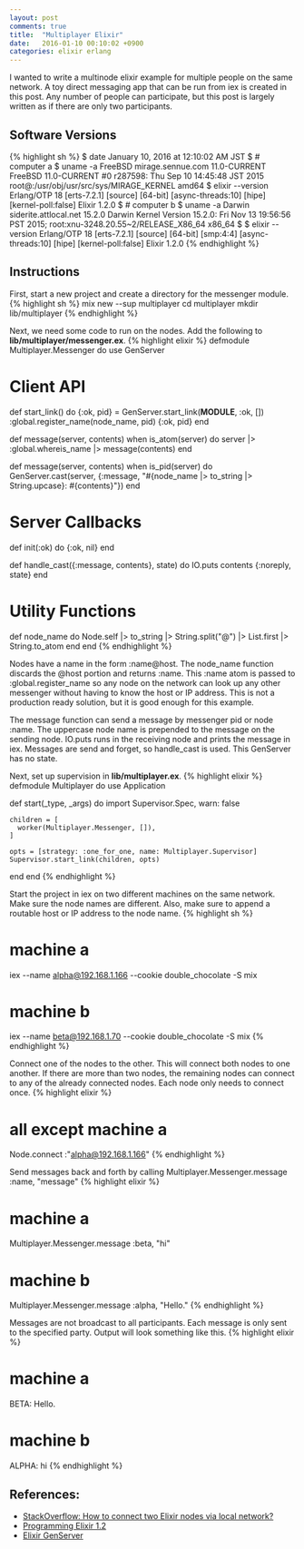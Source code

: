 ```yaml
---
layout: post
comments: true
title:  "Multiplayer Elixir"
date:   2016-01-10 00:10:02 +0900
categories: elixir erlang
---
```

I wanted to write a multinode elixir example for multiple people on the same network.  A toy direct messaging app that can be run from iex is created in this post.  Any number of people can participate, but this post is largely written as if there are only two participants.

## Software Versions
{% highlight sh %}
$ date
January 10, 2016 at 12:10:02 AM JST
$ # computer a
$ uname -a
FreeBSD mirage.sennue.com 11.0-CURRENT FreeBSD 11.0-CURRENT #0 r287598: Thu Sep 10 14:45:48 JST 2015     root@:/usr/obj/usr/src/sys/MIRAGE_KERNEL  amd64
$ elixir --version
Erlang/OTP 18 [erts-7.2.1] [source] [64-bit] [async-threads:10] [hipe] [kernel-poll:false]
Elixir 1.2.0
$ # computer b
$ uname -a
Darwin siderite.attlocal.net 15.2.0 Darwin Kernel Version 15.2.0: Fri Nov 13 19:56:56 PST 2015; root:xnu-3248.20.55~2/RELEASE_X86_64 x86_64
$ $ elixir --version
Erlang/OTP 18 [erts-7.2.1] [source] [64-bit] [smp:4:4] [async-threads:10] [hipe] [kernel-poll:false]
Elixir 1.2.0
{% endhighlight %}

## Instructions
First, start a new project and create a directory for the messenger module.
{% highlight sh %}
mix new --sup multiplayer
cd multiplayer
mkdir lib/multiplayer
{% endhighlight %}

Next, we need some code to run on the nodes.  Add the following to **lib/multiplayer/messenger.ex**.
{% highlight elixir %}
defmodule Multiplayer.Messenger do
  use GenServer

  # Client API

  def start_link() do
    {:ok, pid} = GenServer.start_link(__MODULE__, :ok, [])
    :global.register_name(node_name, pid)
    {:ok, pid}
  end

  def message(server, contents) when is_atom(server) do
    server
    |> :global.whereis_name
    |> message(contents)
  end

  def message(server, contents) when is_pid(server) do
    GenServer.cast(server, {:message,
      "#{node_name |> to_string |> String.upcase}: #{contents}"})
  end

  # Server Callbacks

  def init(:ok) do
    {:ok, nil}
  end

  def handle_cast({:message, contents}, state) do
    IO.puts contents
    {:noreply, state}
  end

  # Utility Functions

  def node_name do
    Node.self
    |> to_string
    |> String.split("@")
    |> List.first
    |> String.to_atom
  end
end
{% endhighlight %}

Nodes have a name in the form :name@host.  The node_name function discards the @host portion and returns :name.  This :name atom is passed to :global.register_name so any node on the network can look up any other messenger without having to know the host or IP address.  This is not a production ready solution, but it is good enough for this example.

The message function can send a message by messenger pid or node :name.  The uppercase node name is prepended to the message on the sending node.  IO.puts runs in the receiving node and prints the message in iex.  Messages are send and forget, so handle_cast is used.  This GenServer has no state.

Next, set up supervision in **lib/multiplayer.ex**.
{% highlight elixir %}
defmodule Multiplayer do
  use Application

  def start(_type, _args) do
    import Supervisor.Spec, warn: false

    children = [
      worker(Multiplayer.Messenger, []),
    ]

    opts = [strategy: :one_for_one, name: Multiplayer.Supervisor]
    Supervisor.start_link(children, opts)
  end
end
{% endhighlight %}

Start the project in iex on two different machines on the same network.  Make sure the node names are different.  Also, make sure to append a routable host or IP address to the node name.
{% highlight sh %}
# machine a
iex --name alpha@192.168.1.166 --cookie double_chocolate -S mix

# machine b
iex --name beta@192.168.1.70 --cookie double_chocolate -S mix
{% endhighlight %}

Connect one of the nodes to the other.  This will connect both nodes to one another.  If there are more than two nodes, the remaining nodes can connect to any of the already connected nodes.  Each node only needs to connect once.
{% highlight elixir %}
# all except machine a
Node.connect :"alpha@192.168.1.166"
{% endhighlight %}

Send messages back and forth by calling Multiplayer.Messenger.message :name, "message"
{% highlight elixir %}
# machine a
Multiplayer.Messenger.message :beta, "hi"

# machine b
Multiplayer.Messenger.message :alpha, "Hello."
{% endhighlight %}

Messages are not broadcast to all participants.  Each message is only sent to the specified party.  Output will look something like this.
{% highlight elixir %}
# machine a
BETA: Hello.

# machine b
ALPHA: hi
{% endhighlight %}

## References:
- [StackOverflow: How to connect two Elixir nodes via local network?][stackoverflow-elixir-nodes]
- [Programming Elixir 1.2][elixir-book]
- [Elixir GenServer][elixir-genserver]

[stackoverflow-elixir-nodes]: http://stackoverflow.com/questions/17351882/how-to-connect-two-elixir-nodes-via-local-network
[elixir-book]:                https://pragprog.com/book/elixir12/programming-elixir-1-2
[elixir-genserver]:           http://elixir-lang.org/docs/v1.2/elixir/GenServer.html

